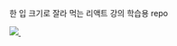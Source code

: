 한 입 크기로 잘라 먹는 리액트 강의 학습용 repo

<a href="https://www.instagram.com/_jeonghoon11/](https://www.notion.so/React-185421e1227480e798cfcab6a96913a4)">
    <img src="https://img.shields.io/badge/Notion-F3F3F3.svg?style=for-the-badge&logo=notion&logoColor=black" />&nbsp
</a>
